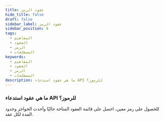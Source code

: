 ```yaml
---
title: عقود الرمز
hide_title: false
draft: false
sidebar_label: عقود الرمز
sidebar_position: 4
tags:
  - المفاهيم
  - العقود
  - الرمز
  - المصطلحات
keywords:
  - المفاهيم
  - العقود
  - الرمز
  - المصطلحات
description: ما هي عقود استدعاء API للرموز؟
---
```


### ما هي عقود استدعاء API للرموز؟

للحصول على رمز معين، احصل على قائمة العقود المتاحة حاليًا وأحدث الحواجز وحدود المدة لكل عقد.
